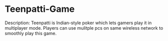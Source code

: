 # Teenpatti-Game

Description:
Teenpatti is Indian-style poker which lets gamers play it in multiplayer mode. 
Players can use mulitple pcs on same wireless network to smoothly play this game.
